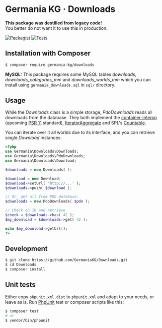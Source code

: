 # Germania KG · Downloads

**This package was destilled from legacy code!**   
You better do not want it to use this in production.

[![Packagist](https://img.shields.io/packagist/v/germania-kg/downloads.svg?style=flat)](https://packagist.org/packages/germania-kg/downloads)
[![Tests](https://github.com/GermaniaKG/Downloads/actions/workflows/tests.yml/badge.svg)](https://github.com/GermaniaKG/Downloads/actions/workflows/tests.yml)


## Installation with Composer

```bash
$ composer require germania-kg/downloads
```

**MySQL:** This package requires some MySQL tables *downloads, downloads\_categories\_mm* and *downloads\_worlds\_mm* which you can install using `germania_downloads.sql` in `sql/` directory.


## Usage

While the *Downloads* class is a simple storage, *PdoDownloads* reads all downloads from the database. They both implement the [container-interop](https://github.com/container-interop/container-interop) (upcoming [PSR 11](https://github.com/php-fig/fig-standards/blob/master/proposed/container.md) standard), [IteratorAggregate](http://php.net/manual/de/class.iteratoraggregate.php) and SPL's [Countable](http://php.net/manual/de/class.countable.php). 

You can iterate over it all worlds due to its  interface, and you can retrieve single *Download* instances:

```php
<?php
use Germania\Downloads\Downloads;
use Germania\Downloads\PdoDownloads;
use Germania\Downloads\Download;

$downloads = new Downloads( );

$download = new Download;
$download->setUrl( 'http://...' );
$downloads->push( $download );

// Or, get all from PDO datebase:
$downloads = new PdoDownloads( $pdo );

// Check on ID and retrieve
$check = $downloads->has( 42 );
$my_download = $downloads->get( 42 );

echo $my_download->getUrl();
?>
```

## Development

```bash
$ git clone https://github.com/GermaniaKG/Downloads.git
$ cd Downloads
$ composer install
```

## Unit tests

Either copy `phpunit.xml.dist` to `phpunit.xml` and adapt to your needs, or leave as is. Run [PhpUnit](https://phpunit.de/) test or composer scripts like this:

```bash
$ composer test
# or
$ vendor/bin/phpunit
```

